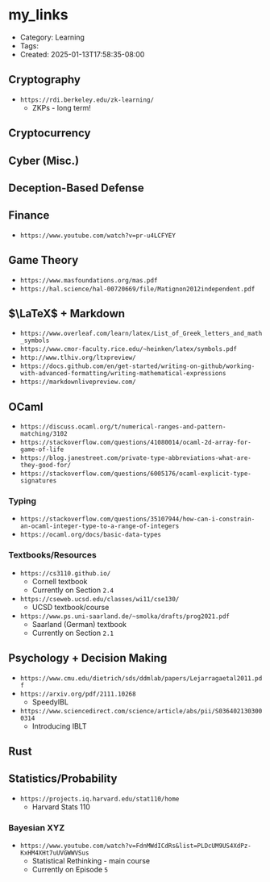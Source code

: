 my_links
========
- Category: Learning
- Tags: 
- Created: 2025-01-13T17:58:35-08:00

## Cryptography
- ``https://rdi.berkeley.edu/zk-learning/``
	- ZKPs - long term!

## Cryptocurrency

## Cyber (Misc.)

## Deception-Based Defense

## Finance
- ``https://www.youtube.com/watch?v=pr-u4LCFYEY``

## Game Theory
- ``https://www.masfoundations.org/mas.pdf``
- ``https://hal.science/hal-00720669/file/Matignon2012independent.pdf``

## $\LaTeX$ + Markdown
- ``https://www.overleaf.com/learn/latex/List_of_Greek_letters_and_math_symbols``
- ``https://www.cmor-faculty.rice.edu/~heinken/latex/symbols.pdf``
- ``http://www.tlhiv.org/ltxpreview/``
- ``https://docs.github.com/en/get-started/writing-on-github/working-with-advanced-formatting/writing-mathematical-expressions``
- ``https://markdownlivepreview.com/``

## OCaml
- ``https://discuss.ocaml.org/t/numerical-ranges-and-pattern-matching/3102``
- ``https://stackoverflow.com/questions/41080014/ocaml-2d-array-for-game-of-life``
- ``https://blog.janestreet.com/private-type-abbreviations-what-are-they-good-for/``
- ``https://stackoverflow.com/questions/6005176/ocaml-explicit-type-signatures``

### Typing

- ``https://stackoverflow.com/questions/35107944/how-can-i-constrain-an-ocaml-integer-type-to-a-range-of-integers``
- ``https://ocaml.org/docs/basic-data-types``

### Textbooks/Resources
- ``https://cs3110.github.io/``
	- Cornell textbook
	- Currently on Section ``2.4``
- ``https://cseweb.ucsd.edu/classes/wi11/cse130/``
	- UCSD textbook/course
- ``https://www.ps.uni-saarland.de/~smolka/drafts/prog2021.pdf``
	- Saarland (German) textbook
	- Currently on Section ``2.1``

## Psychology + Decision Making
- ``https://www.cmu.edu/dietrich/sds/ddmlab/papers/Lejarragaetal2011.pdf`` 
- ``https://arxiv.org/pdf/2111.10268``
	- SpeedyIBL
- ``https://www.sciencedirect.com/science/article/abs/pii/S0364021303000314``
	- Introducing IBLT

## Rust

## Statistics/Probability

- ``https://projects.iq.harvard.edu/stat110/home``
	- Harvard Stats 110

### Bayesian XYZ

- ``https://www.youtube.com/watch?v=FdnMWdICdRs&list=PLDcUM9US4XdPz-KxHM4XHt7uUVGWWVSus``
	- Statistical Rethinking - main course
	- Currently on Episode ``5``
